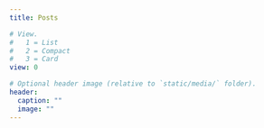 ```yaml
---
title: Posts

# View.
#   1 = List
#   2 = Compact
#   3 = Card
view: 0

# Optional header image (relative to `static/media/` folder).
header:
  caption: ""
  image: ""
---
```

